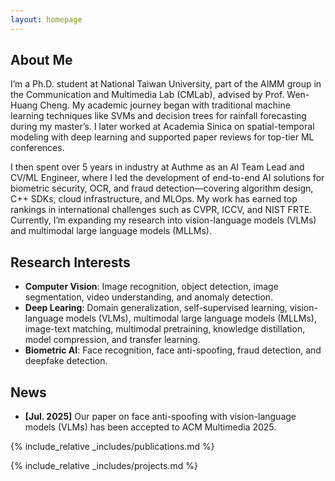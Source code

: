 ```yaml
---
layout: homepage
---
```


## About Me

I’m a Ph.D. student at National Taiwan University, part of the AIMM group in the Communication and Multimedia Lab (CMLab), advised by Prof. Wen-Huang Cheng. My academic journey began with traditional machine learning techniques like SVMs and decision trees for rainfall forecasting during my master’s. I later worked at Academia Sinica on spatial-temporal modeling with deep learning and supported paper reviews for top-tier ML conferences.

I then spent over 5 years in industry at Authme as an AI Team Lead and CV/ML Engineer, where I led the development of end-to-end AI solutions for biometric security, OCR, and fraud detection—covering algorithm design, C++ SDKs, cloud infrastructure, and MLOps. My work has earned top rankings in international challenges such as CVPR, ICCV, and NIST FRTE. Currently, I’m expanding my research into vision-language models (VLMs) and multimodal large language models (MLLMs).

## Research Interests

- **Computer Vision**: Image recognition, object detection, image segmentation, video understanding, and anomaly detection.
- **Deep Learing**: Domain generalization, self-supervised learning, vision-language models (VLMs), multimodal large language models (MLLMs), image-text matching, multimodal pretraining, knowledge distillation, model compression, and transfer learning.
- **Biometric AI**: Face recognition, face anti-spoofing, fraud detection, and deepfake detection.

## News

- **[Jul. 2025]** Our paper on face anti-spoofing with vision-language models (VLMs) has been accepted to ACM Multimedia 2025.

{% include_relative _includes/publications.md %}

{% include_relative _includes/projects.md %}

<!-- {% include_relative _includes/projects.md %} -->

<!-- {% include_relative _includes/services.md %} -->
